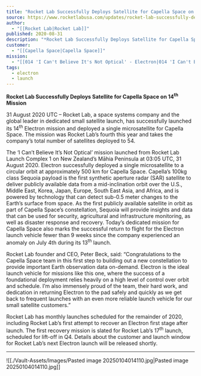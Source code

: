 ```yaml
---
title: "Rocket Lab Successfully Deploys Satellite for Capella Space on 14th Mission "
source: https://www.rocketlabusa.com/updates/rocket-lab-successfully-deploys-satellite-for-capella-space-on-14th-mission/
author:
  - "[[Rocket Lab|Rocket Lab]]"
published: 2020-08-31
description: "*Rocket Lab Successfully Deploys Satellite for Capella Space on 14th Mission*"
customer:
  - "[[Capella Space|Capella Space]]"
mission:
  - "[[014 'I Can't Believe It's Not Optical' - Electron|014 'I Can't Believe It's Not Optical' - Electron]]"
tags:
  - electron
  - launch
---
```

**Rocket Lab Successfully Deploys Satellite for Capella Space on 14<sup>th</sup> Mission** 

31 August 2020 UTC – Rocket Lab, a space systems company and the global leader in dedicated small satellite launch, has successfully launched its 14<sup>th</sup> Electron mission and deployed a single microsatellite for Capella Space. The mission was Rocket Lab’s fourth this year and takes the company’s total number of satellites deployed to 54.

The ‘I Can’t Believe It’s Not Optical’ mission launched from Rocket Lab Launch Complex 1 on New Zealand’s Māhia Peninsula at 03:05 UTC, 31 August 2020. Electron successfully deployed a single microsatellite to a circular orbit at approximately 500 km for Capella Space. Capella’s 100kg class Sequoia payload is the first synthetic aperture radar (SAR) satellite to deliver publicly available data from a mid-inclination orbit over the U.S., Middle East, Korea, Japan, Europe, South East Asia, and Africa, and is powered by technology that can detect sub-0.5 meter changes to the Earth’s surface from space. As the first publicly available satellite in orbit as part of Capella Space’s constellation, Sequoia will provide insights and data that can be used for security, agricultural and infrastructure monitoring, as well as disaster response and recovery. Today’s dedicated mission for Capella Space also marks the successful return to flight for the Electron launch vehicle fewer than 9 weeks since the company experienced an anomaly on July 4th during its 13<sup>th</sup> launch.

Rocket Lab founder and CEO, Peter Beck, said: “Congratulations to the Capella Space team in this first step to building out a new constellation to provide important Earth observation data on-demand. Electron is the ideal launch vehicle for missions like this one, where the success of a foundational deployment relies heavily on a high level of control over orbit and schedule. I’m also immensely proud of the team, their hard work, and dedication in returning Electron to the pad safely and quickly as we get back to frequent launches with an even more reliable launch vehicle for our small satellite customers.”

Rocket Lab has monthly launches scheduled for the remainder of 2020, including Rocket Lab’s first attempt to recover an Electron first stage after launch. The first recovery mission is slated for Rocket Lab’s 17<sup>th</sup> launch, scheduled for lift-off in Q4. Details about the customer and launch window for Rocket Lab’s next Electron launch will be released shortly.

---

![[./Vault-Assets/Images/Pasted image 20250104014110.jpg|Pasted image 20250104014110.jpg]]